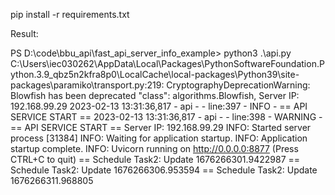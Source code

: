 
pip install -r requirements.txt


Result:

PS D:\code\bbu_api\fast_api_server_info_example> python3 .\api.py
C:\Users\iec030262\AppData\Local\Packages\PythonSoftwareFoundation.Python.3.9_qbz5n2kfra8p0\LocalCache\local-packages\Python39\site-packages\paramiko\transport.py:219: CryptographyDeprecationWarning: Blowfish has been deprecated
  "class": algorithms.Blowfish,
Server IP: 192.168.99.29
2023-02-13 13:31:36,817 - api - <module> - line:397 - INFO - == API SERVICE START ==
2023-02-13 13:31:36,817 - api - <module> - line:398 - WARNING - == API SERVICE START ==
Server IP: 192.168.99.29
INFO:     Started server process [31384]
INFO:     Waiting for application startup.
INFO:     Application startup complete.
INFO:     Uvicorn running on http://0.0.0.0:8877 (Press CTRL+C to quit)
== Schedule Task2: Update  1676266301.9422987
== Schedule Task2: Update  1676266306.953594
== Schedule Task2: Update  1676266311.968805

